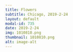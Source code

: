 ```yaml
---
title: Flowers
subtitle: Chicago, 2019-2-24
layout: default
modal-id: 735
date: 2019-2-24
img: 1010810.png
thumbnail: 1010810.png
alt: image-alt
---
```

